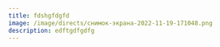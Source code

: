 ```yaml
---
title: fdshgfdgfd
image: /image/directs/снимок-экрана-2022-11-19-171048.png
description: edftgdfgdfg
---
```

